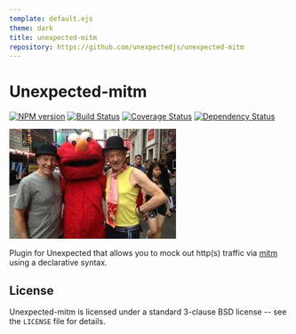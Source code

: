 ```yaml
---
template: default.ejs
theme: dark
title: unexpected-mitm
repository: https://github.com/unexpectedjs/unexpected-mitm
---
```


# Unexpected-mitm

[![NPM version](https://badge.fury.io/js/unexpected-mitm.svg)](http://badge.fury.io/js/unexpected-mitm)
[![Build Status](https://travis-ci.org/unexpectedjs/unexpected-mitm.svg?branch=master)](https://travis-ci.org/unexpectedjs/unexpected-mitm)
[![Coverage Status](https://coveralls.io/repos/unexpectedjs/unexpected-mitm/badge.svg)](https://coveralls.io/r/unexpectedjs/unexpected-mitm)
[![Dependency Status](https://david-dm.org/unexpectedjs/unexpected-mitm.svg)](https://david-dm.org/unexpectedjs/unexpected-mitm)

![An unexpected man in the middle :)](logoImage.jpg)

Plugin for Unexpected that allows you to mock out http(s) traffic via [mitm](https://github.com/moll/node-mitm) using a declarative syntax.


License
-------

Unexpected-mitm is licensed under a standard 3-clause BSD license -- see the `LICENSE` file for details.

